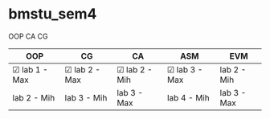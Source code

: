 # bmstu_sem4
OOP CA CG

| OOP | CG | CA |  ASM | EVM |
|----------|----------|----------|----------| ----------|
|   ☑ lab 1 - Max    |  ☑ lab 2 - Max   |   ☑ lab 2 - Mih    |  ☑ lab 3 - Max | lab 2 - Mih||
|  lab 2 - Mih    |  lab 3 - Mih    |  lab 3 - Max   | lab 4 - Mih | lab 3 - Max |
